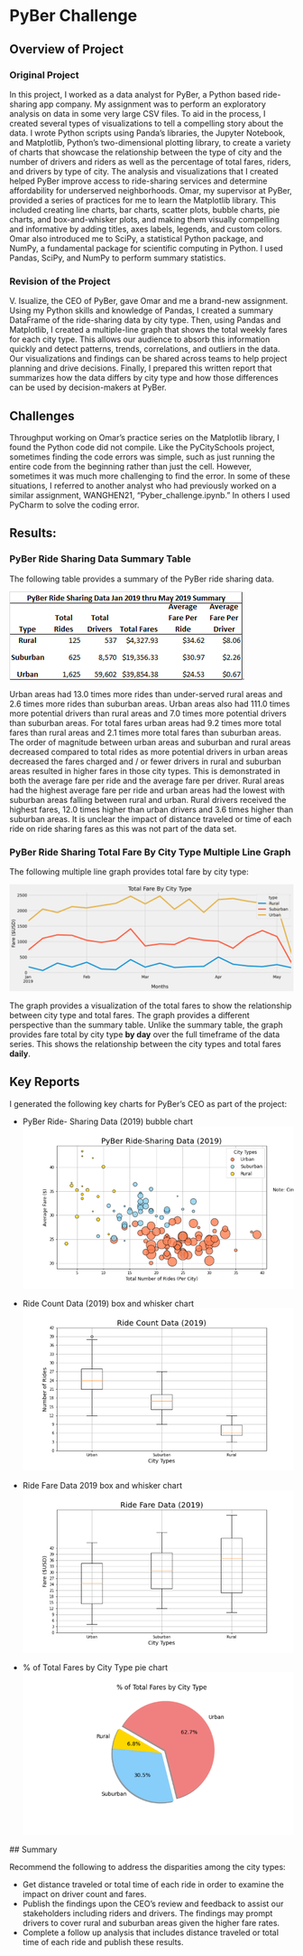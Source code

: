 # PyBer Challenge

## Overview of Project

### Original Project
In this project, I worked as a data analyst for PyBer, a Python based ride-sharing app company. 
My assignment was to perform an exploratory analysis on data in some very large CSV files. To 
aid in the process, I created several types of visualizations to tell a compelling story about the 
data. I wrote Python scripts using Panda’s libraries, the Jupyter Notebook, and Matplotlib, 
Python’s two-dimensional plotting library, to create a variety of charts that showcase the 
relationship between the type of city and the number of drivers and riders as well as the 
percentage of total fares, riders, and drivers by type of city. The analysis and visualizations that 
I created helped PyBer improve access to ride-sharing services and determine affordability for 
underserved neighborhoods. Omar, my supervisor at PyBer, provided a series of practices for 
me to learn the Matplotlib library. This included creating line charts, bar charts, scatter plots, 
bubble charts, pie charts, and box-and-whisker plots, and making them visually compelling and 
informative by adding titles, axes labels, legends, and custom colors. Omar also introduced me 
to SciPy, a statistical Python package, and NumPy, a fundamental package for scientific 
computing in Python. I used Pandas, SciPy, and NumPy to perform summary statistics. </p>

### Revision of the Project
V. Isualize, the CEO of PyBer, gave Omar and me a brand-new assignment. Using my Python 
skills and knowledge of Pandas, I created a summary DataFrame of the ride-sharing data by city 
type. Then, using Pandas and Matplotlib, I created a multiple-line graph that shows the total 
weekly fares for each city type. This allows our audience to absorb this information quickly and 
detect patterns, trends, correlations, and outliers in the data. Our visualizations and findings 
can be shared across teams to help project planning and drive decisions. Finally, I prepared this 
written report that summarizes how the data differs by city type and how those differences can 
be used by decision-makers at PyBer. </p>

## Challenges
Throughput working on Omar’s practice series on the Matplotlib library, I found the Python 
code did not compile. Like the PyCitySchools project, sometimes finding the code errors was 
simple, such as just running the entire code from the beginning rather than just the cell. 
However, sometimes it was much more challenging to find the error. In some of these 
situations, I referred to another analyst who had previously worked on a similar assignment, 
WANGHEN21, “Pyber_challenge.ipynb.” In others I used PyCharm to solve the coding error.</p>

## Results:

### PyBer Ride Sharing Data Summary Table

The following table provides a summary of the PyBer ride sharing data.

![PyBer_Summary_Table.png](https://github.com/Robertfnicholson/PyBer_Analysis/blob/7672dd56a1e51ac607962f52e97839fc78759b49/Resources/analysis/PyBer_Summary_Table.png). 

Urban areas had 13.0 times more rides than under-served rural areas and 2.6 times more rides 
than suburban areas. Urban areas also had 111.0 times more potential drivers than rural areas 
and 7.0 times more potential drivers than suburban areas. For total fares urban areas had 9.2 
times more total fares than rural areas and 2.1 times more total fares than suburban areas. The 
order of magnitude between urban areas and suburban and rural areas decreased compared to 
total rides as more potential drivers in urban areas decreased the fares charged and / or fewer 
drivers in rural and suburban areas resulted in higher fares in those city types. This is 
demonstrated in both the average fare per ride and the average fare per driver. Rural areas had 
the highest average fare per ride and urban areas had the lowest with suburban areas falling 
between rural and urban. Rural drivers received the highest fares, 12.0 times higher than urban 
drivers and 3.6 times higher than suburban areas. It is unclear the impact of distance traveled 
or time of each ride on ride sharing fares as this was not part of the data set.  </p>

### PyBer Ride Sharing Total Fare By City Type Multiple Line Graph
The following multiple line graph provides total fare by city type:

![Pyber_fare_summary.png](https://github.com/Robertfnicholson/PyBer_Analysis/blob/9c11d20f3af177504a65b3323e5f91e88375ff63/Resources/analysis/PyBer_fare_summary.png)

The graph provides a visualization of the total fares to show the relationship between city type 
and total fares. The graph provides a different perspective than the summary table. Unlike the 
summary table, the graph provides fare total by city type **by day** over the full timeframe of the 
data series. This shows the relationship between the city types and total fares **daily**. </p>

## Key Reports

I generated the following key charts for PyBer’s CEO as part of the project: 

*	PyBer Ride- Sharing Data (2019) bubble chart
	![Fig1.png](https://github.com/Robertfnicholson/PyBer_Analysis/blob/9c11d20f3af177504a65b3323e5f91e88375ff63/Resources/analysis/Fig1.png)

*	Ride Count Data (2019) box and whisker chart
	![Fig2.png](https://github.com/Robertfnicholson/PyBer_Analysis/blob/9c11d20f3af177504a65b3323e5f91e88375ff63/Resources/analysis/Fig2.png)

*	Ride Fare Data 2019 box and whisker chart
	![Fig3.png](https://github.com/Robertfnicholson/PyBer_Analysis/blob/9c11d20f3af177504a65b3323e5f91e88375ff63/Resources/analysis/Fig3.png)
	
*	% of Total Fares by City Type pie chart 
	![Fig5.png](https://github.com/Robertfnicholson/PyBer_Analysis/blob/9c11d20f3af177504a65b3323e5f91e88375ff63/Resources/analysis/Fig5.png)
</p>
## Summary

Recommend the following to address the disparities among the city types:

*	Get distance traveled or total time of each ride in order to examine the impact on driver 
	count and fares.
*	Publish the findings upon the CEO’s review and feedback to assist our stakeholders 
	including riders and drivers. The findings may prompt drivers to cover rural and 
	suburban areas given the higher fare rates.
*	Complete a follow up analysis that includes distance traveled or total time of each ride 
	and publish these results.</p>

